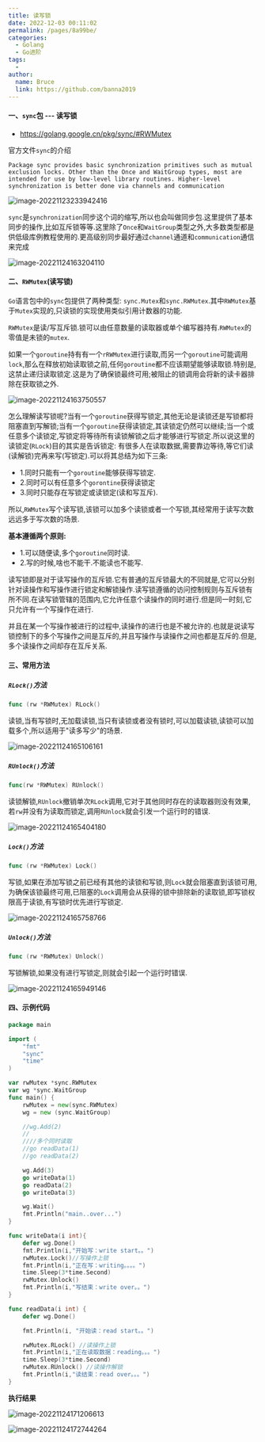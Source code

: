 ```yaml
---
title: 读写锁
date: 2022-12-03 00:11:02
permalink: /pages/8a99be/
categories:
  - Golang
  - Go进阶
tags:
  - 
author: 
  name: Bruce
  link: https://github.com/banna2019
---
```

#### 一、`sync`包 --- 读写锁

- https://golang.google.cn/pkg/sync/#RWMutex

官方文件`sync`的介绍

```text
Package sync provides basic synchronization primitives such as mutual exclusion locks. Other than the Once and WaitGroup types, most are intended for use by low-level library routines. Higher-level synchronization is better done via channels and communication
```

![image-20221123233942416](https://bruce-log-img.oss-cn-shanghai.aliyuncs.com/image-20221123233942416.png)

`sync`是`synchronization`同步这个词的缩写,所以也会叫做同步包.这里提供了基本同步的操作,比如互斥锁等等.这里除了`Once`和`WaitGroup`类型之外,大多数类型都是供低级库例教程使用的.更高级别同步最好通过`channel`通道和`communication`通信来完成



![image-20221124163204110](https://bruce-log-img.oss-cn-shanghai.aliyuncs.com/image-20221124163204110.png)



#### 二、`RWMutex`(读写锁)

`Go`语言包中的`sync`包提供了两种类型: `sync.Mutex`和`sync.RWMutex`.其中`RWMutex`基于`Mutex`实现的,只读锁的实现使用类似引用计数器的功能.

`RWMutex`是读/写互斥锁.锁可以由任意数量的读取器或单个编写器持有.`RWMutex`的零值是未锁的`mutex`.

如果一个`goroutine`持有有一个`rRWMutex`进行读取,而另一个`goroutine`可能调用`lock`,那么在释放初始读取锁之前,任何`goroutine`都不应该期望能够读取锁.特别是,这禁止递归读取锁定.这是为了确保锁最终可用;被阻止的锁调用会将新的读卡器排除在获取锁之外.

![image-20221124163750557](https://bruce-log-img.oss-cn-shanghai.aliyuncs.com/image-20221124163750557.png)

怎么理解读写锁呢?当有一个`goroutine`获得写锁定,其他无论是读锁还是写锁都将阻塞直到写解锁;当有一个`goroutine`获得读锁定,其读锁定仍然可以继续;当一个或任意多个读锁定,写锁定将等待所有读锁解锁之后才能够进行写锁定.所以说这里的读锁定(`RLock`)目的其实是告诉锁定: 有很多人在读取数据,需要靠边等待,等它们读(读解锁)完再来写(写锁定).可以将其总结为如下三条:

- 1.同时只能有一个`goroutine`能够获得写锁定.
- 2.同时可以有任意多个`gorontine`获得读锁定
- 3.同时只能存在写锁定或读锁定(读和写互斥).

所以,`RWMutex`写个读写锁,该锁可以加多个读锁或者一个写锁,其经常用于读写次数远远多于写次数的场景.

**基本遵循两个原则:**

- 1.可以随便读,多个`goroutine`同时读.
- 2.写的时候,啥也不能干.不能读也不能写.

读写锁即是对于读写操作的互斥锁.它有普通的互斥锁最大的不同就是,它可以分别针对读操作和写操作进行锁定和解锁操作.读写锁遵循的访问控制规则与互斥锁有所不同.在读写锁管辖的范围内,它允许任意个读操作的同时进行.但是同一时刻,它只允许有一个写操作在进行.

并且在某一个写操作被进行的过程中,读操作的进行也是不被允许的.也就是说读写锁控制下的多个写操作之间是互斥的,并且写操作与读操作之间也都是互斥的.但是,多个读操作之间却存在互斥关系.



#### 三、常用方法

##### `RLock()`方法

```go
func (rw *RWMutex) RLock()
```

读锁,当有写锁时,无加载读锁,当只有读锁或者没有锁时,可以加载读锁,读锁可以加载多个,所以适用于"读多写少"的场景.

![image-20221124165106161](https://bruce-log-img.oss-cn-shanghai.aliyuncs.com/image-20221124165106161.png)



##### `RUnlock()`方法

```go
func(rw *RWMutex) RUnlock()
```

读锁解锁,`RUnlock`撤销单次`RLock`调用,它对于其他同时存在的读取器则没有效果,若`rw`并没有为读取而锁定,调用`RUnlock`就会引发一个运行时的错误.

![image-20221124165404180](https://bruce-log-img.oss-cn-shanghai.aliyuncs.com/image-20221124165404180.png)



##### `Lock()`方法

```go
func (rw *RWMutex) Lock()
```

写锁,如果在添加写锁之前已经有其他的读锁和写锁,则`Lock`就会阻塞直到该锁可用,为确保该锁最终可用,已阻塞的`Lock`调用会从获得的锁中排除新的读取锁,即写锁权限高于读锁,有写锁时优先进行写锁定.

![image-20221124165758766](https://bruce-log-img.oss-cn-shanghai.aliyuncs.com/image-20221124165758766.png)



##### `Unlock()`方法

```go
func (rw *RWMutex) Unlock()
```

写锁解锁,如果没有进行写锁定,则就会引起一个运行时错误.

![image-20221124165949146](https://bruce-log-img.oss-cn-shanghai.aliyuncs.com/image-20221124165949146.png)



#### 四、示例代码

```go
package main

import (
    "fmt"
    "sync"
    "time"
)

var rwMutex *sync.RWMutex
var wg *sync.WaitGroup
func main() {
    rwMutex = new(sync.RWMutex)
    wg = new (sync.WaitGroup)

    //wg.Add(2)
    //
    ////多个同时读取
    //go readData(1)
    //go readData(2)

    wg.Add(3)
    go writeData(1)
    go readData(2)
    go writeData(3)

    wg.Wait()
    fmt.Println("main..over...")
}

func writeData(i int){
    defer wg.Done()
    fmt.Println(i,"开始写：write start。。")
    rwMutex.Lock()//写操作上锁
    fmt.Println(i,"正在写：writing。。。。")
    time.Sleep(3*time.Second)
    rwMutex.Unlock()
    fmt.Println(i,"写结束：write over。。")
}

func readData(i int) {
    defer wg.Done()

    fmt.Println(i, "开始读：read start。。")

    rwMutex.RLock() //读操作上锁
    fmt.Println(i,"正在读取数据：reading。。。")
    time.Sleep(3*time.Second)
    rwMutex.RUnlock() //读操作解锁
    fmt.Println(i,"读结束：read over。。。")
}
```



**执行结果**

![image-20221124171206613](https://bruce-log-img.oss-cn-shanghai.aliyuncs.com/image-20221124171206613.png)

![image-20221124172744264](https://bruce-log-img.oss-cn-shanghai.aliyuncs.com/image-20221124172744264.png)
